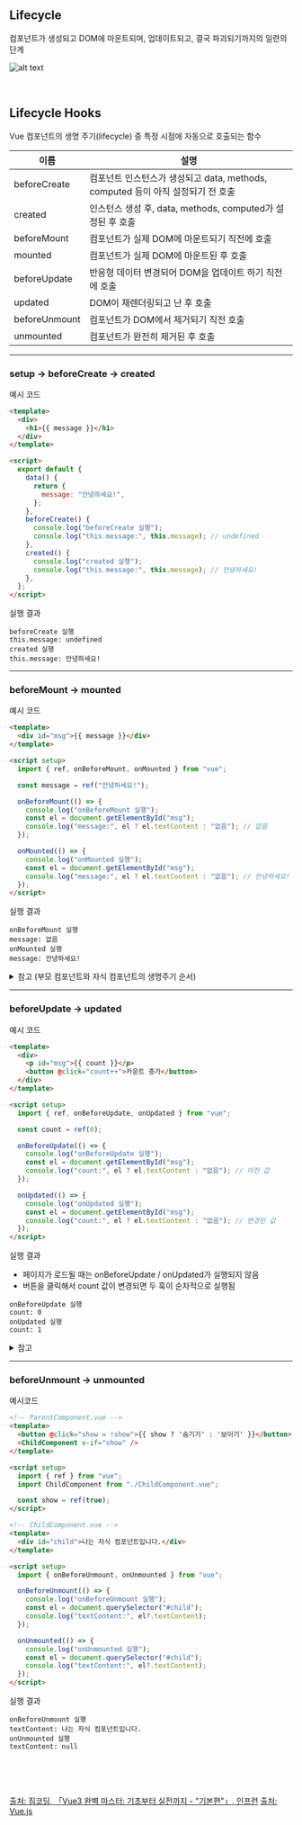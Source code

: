 <br />

## Lifecycle

컴포넌트가 생성되고 DOM에 마운트되며, 업데이트되고, 결국 파괴되기까지의 일련의 단계

![alt text](./Figure/Figure1.png)

<br />

## Lifecycle Hooks

Vue 컴포넌트의 생명 주기(lifecycle) 중 특정 시점에 자동으로 호출되는 함수

| 이름          | 설명                                                                            |
| ------------- | ------------------------------------------------------------------------------- |
| beforeCreate  | 컴포넌트 인스턴스가 생성되고 data, methods, computed 등이 아직 설정되기 전 호출 |
| created       | 인스턴스 생성 후, data, methods, computed가 설정된 후 호출                      |
| beforeMount   | 컴포넌트가 실제 DOM에 마운트되기 직전에 호출                                    |
| mounted       | 컴포넌트가 실제 DOM에 마운트된 후 호출                                          |
| beforeUpdate  | 반응형 데이터 변경되어 DOM을 업데이트 하기 직전에 호출                          |
| updated       | DOM이 재렌더링되고 난 후 호출                                                   |
| beforeUnmount | 컴포넌트가 DOM에서 제거되기 직전 호출                                           |
| unmounted     | 컴포넌트가 완전히 제거된 후 호출                                                |

<p></p>

---

### setup → beforeCreate → created

예시 코드

```html
<template>
  <div>
    <h1>{{ message }}</h1>
  </div>
</template>

<script>
  export default {
    data() {
      return {
        message: "안녕하세요!",
      };
    },
    beforeCreate() {
      console.log("beforeCreate 실행");
      console.log("this.message:", this.message); // undefined
    },
    created() {
      console.log("created 실행");
      console.log("this.message:", this.message); // 안녕하세요!
    },
  };
</script>
```

<p></p>

실행 결과

```
beforeCreate 실행
this.message: undefined
created 실행
this.message: 안녕하세요!
```

<p></p>

---

### beforeMount → mounted

예시 코드

```html
<template>
  <div id="msg">{{ message }}</div>
</template>

<script setup>
  import { ref, onBeforeMount, onMounted } from "vue";

  const message = ref("안녕하세요!");

  onBeforeMount(() => {
    console.log("onBeforeMount 실행");
    const el = document.getElementById("msg");
    console.log("message:", el ? el.textContent : "없음"); // 없음
  });

  onMounted(() => {
    console.log("onMounted 실행");
    const el = document.getElementById("msg");
    console.log("message:", el ? el.textContent : "없음"); // 안녕하세요!
  });
</script>
```

<p></p>

실행 결과

```
onBeforeMount 실행
message: 없음
onMounted 실행
message: 안녕하세요!
```

<p></p>

<details>
  <summary>참고 (부모 컴포넌트와 자식 컴포넌트의 생명주기 순서)</summary>
  parent setup -> parent beforeMount -> child setup -> child beforeMount -> child mounted -> parent mounted
</details>

<p></p>

---

### beforeUpdate → updated

예시 코드

```html
<template>
  <div>
    <p id="msg">{{ count }}</p>
    <button @click="count++">카운트 증가</button>
  </div>
</template>

<script setup>
  import { ref, onBeforeUpdate, onUpdated } from "vue";

  const count = ref(0);

  onBeforeUpdate(() => {
    console.log("onBeforeUpdate 실행");
    const el = document.getElementById("msg");
    console.log("count:", el ? el.textContent : "없음"); // 이전 값
  });

  onUpdated(() => {
    console.log("onUpdated 실행");
    const el = document.getElementById("msg");
    console.log("count:", el ? el.textContent : "없음"); // 변경된 값
  });
</script>
```

<p></p>

실행 결과

- 페이지가 로드될 때는 onBeforeUpdate / onUpdated가 실행되지 않음
- 버튼을 클릭해서 count 값이 변경되면 두 훅이 순차적으로 실행됨

```
onBeforeUpdate 실행
count: 0
onUpdated 실행
count: 1
```

<p></p>

<details>
  <summary>참고</summary>
  
  - 반응형 상태가 바뀌어도 DOM에 없을 때는 onBeforeUpdate, onUpdated 함수가 호출되지 않음

- onBeforeUpdate의 경우, 반응형 상태는 변경된 값으로 나오지만, DOM은 변경되기 전 상태로 나옴

- onUpdated의 경우, 반응형 상태와 DOM 모두 변경된 후의 상태로 나옴
</details>

<p></p>

---

### beforeUnmount → unmounted

예시코드

```html
<!-- ParentComponent.vue -->
<template>
  <button @click="show = !show">{{ show ? '숨기기' : '보이기' }}</button>
  <ChildComponent v-if="show" />
</template>

<script setup>
  import { ref } from "vue";
  import ChildComponent from "./ChildComponent.vue";

  const show = ref(true);
</script>
```

```html
<!-- ChildComponent.vue -->
<template>
  <div id="child">나는 자식 컴포넌트입니다.</div>
</template>

<script setup>
  import { onBeforeUnmount, onUnmounted } from "vue";

  onBeforeUnmount(() => {
    console.log("onBeforeUnmount 실행");
    const el = document.querySelector("#child");
    console.log("textContent:", el?.textContent);
  });

  onUnmounted(() => {
    console.log("onUnmounted 실행");
    const el = document.querySelector("#child");
    console.log("textContent:", el?.textContent);
  });
</script>
```

<p></p>

실행 결과

```
onBeforeUnmount 실행
textContent: 나는 자식 컴포넌트입니다.
onUnmounted 실행
textContent: null
```

<br />
<br />
<br />

[출처: 짐코딩, 「Vue3 완벽 마스터: 기초부터 실전까지 - "기본편"」, 인프런](https://www.inflearn.com/course/vue-%EC%99%84%EB%B2%BD-%EA%B8%B0%EB%B3%B8)
[출처: Vue.js](https://vuejs.org/api/composition-api-lifecycle.html)

<br />
